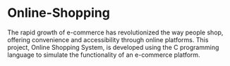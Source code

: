 # Online-Shopping
The rapid growth of e-commerce has revolutionized the way people shop, offering convenience and accessibility through online platforms. This project, Online Shopping System, is developed using the C programming language to simulate the functionality of an e-commerce platform. 

